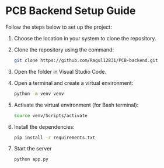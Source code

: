 # PCB Backend Setup Guide

Follow the steps below to set up the project:

1. Choose the location in your system to clone the repository.

2. Clone the repository using the command:
   ```bash
   git clone https://github.com/Ragul12831/PCB-backend.git

3. Open the folder in Visual Studio Code.

4. Open a terminal and create a virtual environment:
   ```bash
   python -m venv venv

5. Activate the virtual environment (for Bash terminal):
   ```bash
   source venv/Scripts/activate

6. Install the dependencies:
   ```bash
   pip install -r requirements.txt

7. Start the server
   ```bash
   python app.py
